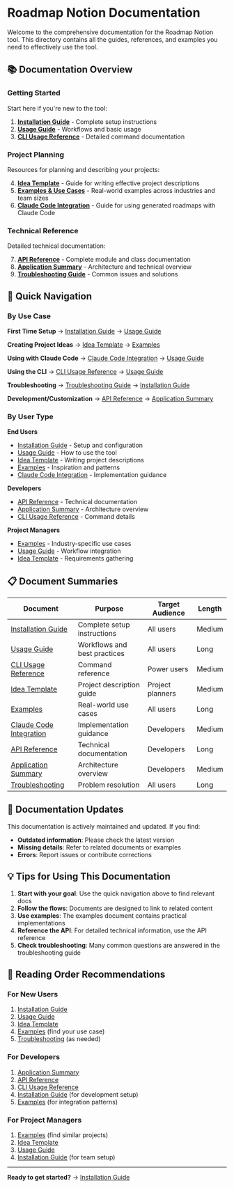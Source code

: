# Roadmap Notion Documentation

Welcome to the comprehensive documentation for the Roadmap Notion tool. This directory contains all the guides, references, and examples you need to effectively use the tool.

## 📚 Documentation Overview

### Getting Started
Start here if you're new to the tool:

1. **[Installation Guide](installation.md)** - Complete setup instructions
2. **[Usage Guide](usage.md)** - Workflows and basic usage
3. **[CLI Usage Reference](CLI_USAGE.md)** - Detailed command documentation

### Project Planning
Resources for planning and describing your projects:

4. **[Idea Template](IDEA_TEMPLATE.md)** - Guide for writing effective project descriptions
5. **[Examples & Use Cases](examples.md)** - Real-world examples across industries and team sizes
6. **[Claude Code Integration](CLAUDE_GUIDE.md)** - Guide for using generated roadmaps with Claude Code

### Technical Reference
Detailed technical documentation:

7. **[API Reference](api-reference.md)** - Complete module and class documentation
8. **[Application Summary](ROADMAP_APP_SUMMARY.md)** - Architecture and technical overview
9. **[Troubleshooting Guide](troubleshooting.md)** - Common issues and solutions

## 🎯 Quick Navigation

### By Use Case

**First Time Setup**
→ [Installation Guide](installation.md) → [Usage Guide](usage.md)

**Creating Project Ideas**
→ [Idea Template](IDEA_TEMPLATE.md) → [Examples](examples.md)

**Using with Claude Code**
→ [Claude Code Integration](CLAUDE_GUIDE.md) → [Usage Guide](usage.md)

**Using the CLI**
→ [CLI Usage Reference](CLI_USAGE.md) → [Usage Guide](usage.md)

**Troubleshooting**
→ [Troubleshooting Guide](troubleshooting.md) → [Installation Guide](installation.md)

**Development/Customization**
→ [API Reference](api-reference.md) → [Application Summary](ROADMAP_APP_SUMMARY.md)

### By User Type

**End Users**
- [Installation Guide](installation.md) - Setup and configuration
- [Usage Guide](usage.md) - How to use the tool
- [Idea Template](IDEA_TEMPLATE.md) - Writing project descriptions
- [Examples](examples.md) - Inspiration and patterns
- [Claude Code Integration](CLAUDE_GUIDE.md) - Implementation guidance

**Developers**
- [API Reference](api-reference.md) - Technical documentation
- [Application Summary](ROADMAP_APP_SUMMARY.md) - Architecture overview
- [CLI Usage Reference](CLI_USAGE.md) - Command details

**Project Managers**
- [Examples](examples.md) - Industry-specific use cases
- [Usage Guide](usage.md) - Workflow integration
- [Idea Template](IDEA_TEMPLATE.md) - Requirements gathering

## 📋 Document Summaries

| Document | Purpose | Target Audience | Length |
|----------|---------|----------------|--------|
| [Installation Guide](installation.md) | Complete setup instructions | All users | Medium |
| [Usage Guide](usage.md) | Workflows and best practices | All users | Long |
| [CLI Usage Reference](CLI_USAGE.md) | Command reference | Power users | Medium |
| [Idea Template](IDEA_TEMPLATE.md) | Project description guide | Project planners | Medium |
| [Examples](examples.md) | Real-world use cases | All users | Long |
| [Claude Code Integration](CLAUDE_GUIDE.md) | Implementation guidance | Developers | Medium |
| [API Reference](api-reference.md) | Technical documentation | Developers | Long |
| [Application Summary](ROADMAP_APP_SUMMARY.md) | Architecture overview | Developers | Medium |
| [Troubleshooting](troubleshooting.md) | Problem resolution | All users | Long |

## 🔄 Documentation Updates

This documentation is actively maintained and updated. If you find:

- **Outdated information**: Please check the latest version
- **Missing details**: Refer to related documents or examples
- **Errors**: Report issues or contribute corrections

## 💡 Tips for Using This Documentation

1. **Start with your goal**: Use the quick navigation above to find relevant docs
2. **Follow the flows**: Documents are designed to link to related content
3. **Use examples**: The examples document contains practical implementations
4. **Reference the API**: For detailed technical information, use the API reference
5. **Check troubleshooting**: Many common questions are answered in the troubleshooting guide

## 📖 Reading Order Recommendations

### For New Users
1. [Installation Guide](installation.md)
2. [Usage Guide](usage.md)
3. [Idea Template](IDEA_TEMPLATE.md)
4. [Examples](examples.md) (find your use case)
5. [Troubleshooting](troubleshooting.md) (as needed)

### For Developers
1. [Application Summary](ROADMAP_APP_SUMMARY.md)
2. [API Reference](api-reference.md)
3. [CLI Usage Reference](CLI_USAGE.md)
4. [Installation Guide](installation.md) (for development setup)
5. [Examples](examples.md) (for integration patterns)

### For Project Managers
1. [Examples](examples.md) (find similar projects)
2. [Idea Template](IDEA_TEMPLATE.md)
3. [Usage Guide](usage.md)
4. [Installation Guide](installation.md) (for team setup)

---

**Ready to get started?** → [Installation Guide](installation.md)